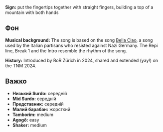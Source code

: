 **Sign:** put the fingertips together with straight fingers, building a top of a
mountain with both hands

## Фон

**Musical background:** The song is based on the song [Bella
Ciao](https://en.wikipedia.org/wiki/Bella_ciao), a song used by the Italian
partisans who resisted against Nazi Germany. The Repi line, Break 1 and the
Intro resemble the rhythm of the song.

**History:** Introduced by RoR Zürich in 2024, shared and extended (yay!) on the
TNM 2024.

## Важко

* **Низький Surdo:** середній
* **Mid Surdo:** середній
* **Представник:** середній
* **Малий барабан:** жорсткий
* **Tamborim:** medium
* **Agogô:** easy
* **Shaker:** medium
